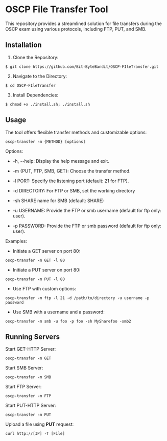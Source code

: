 # OSCP File Transfer Tool

  

This repository provides a streamlined solution for file transfers during the OSCP exam using various protocols, including FTP, PUT, and SMB.

  

## Installation

  

1. Clone the Repository:

```
$ git clone https://github.com/Bit-ByteBandit/OSCP-FIleTransfer.git
```

2. Navigate to the Directory:

```
$ cd OSCP-FIleTransfer
```

3. Install Dependencies:

```
$ chmod +x ./install.sh; ./install.sh
```

## Usage

  

The tool offers flexible transfer methods and customizable options:

```
oscp-transfer -m {METHOD} [options]
```

Options:

  

- -h, --help: Display the help message and exit.

- -m {PUT, FTP, SMB, GET}: Choose the transfer method.

- -l PORT: Specify the listening port (default: 21 for FTP).

- -d DIRECTORY: For FTP or SMB, set the working directory
  
- -sh SHARE name for SMB (default: SHARE)

- -u USERNAME: Provide the FTP or smb username (default for ftp only: user).

- -p PASSWORD: Provide the FTP or smb password (default for ftp only: user).

  

Examples:

  

- Initiate a GET server on port 80:

```
oscp-transfer -m GET -l 80
```

- Initiate a PUT server on port 80:

```
oscp-transfer -m PUT -l 80
```

- Use FTP with custom options:

```
oscp-transfer -m ftp -l 21 -d /path/to/directory -u username -p password
```

- Use SMB with a username and a password:

```
oscp-transfer -m smb -u foo -p foo -sh MySharefoo -smb2
```

## Running Servers

  

Start GET-HTTP Server:

```
oscp-transfer -m GET
```

Start SMB Server:

```
oscp-transfer -m SMB
```

Start FTP Server:

```
oscp-transfer -m FTP
```

Start PUT-HTTP Server:

```
oscp-transfer -m PUT
```
Upload a file using **PUT** request:

```
curl http://[IP] -T [File]
```
